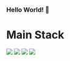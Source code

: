 ### Hello World! 👋

# Main Stack

<img src="https://img.shields.io/badge/java-000000?style=flat-square&logo=java&logoColor=white"/> <img src="https://img.shields.io/badge/spring-9acd32?style=flat-square&logo=spring&logoColor=white"/> <img src="https://img.shields.io/badge/springboot-9acd32?style=flat-square&logo=springboot&logoColor=white"/> <img src="https://img.shields.io/badge/springsecurity-9acd32?style=flat-square&logo=springsecurity&logoColor=white"/>

